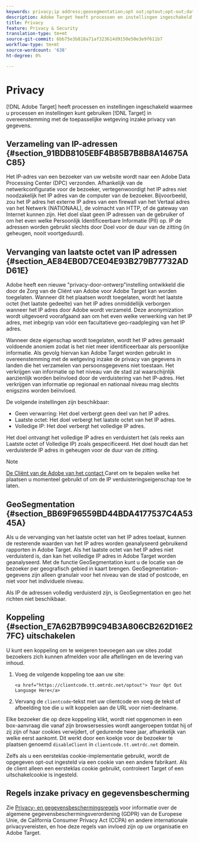 ```yaml
---
keywords: privacy;ip address;geosegmentation;opt out;optout;opt-out;data privacy;government regulations;regulations;gdpr;ccpa
description: Adobe Target heeft processen en instellingen ingeschakeld waarmee u Target kunt gebruiken in overeenstemming met de toepasselijke wetgeving inzake privacy van gegevens.
title: Privacy
feature: Privacy & Security
translation-type: tm+mt
source-git-commit: 6bb75e3b818a71af323614d9150e50e3e9f611b7
workflow-type: tm+mt
source-wordcount: '638'
ht-degree: 0%

---
```



# Privacy

[!DNL Adobe Target] heeft processen en instellingen ingeschakeld waarmee u processen en instellingen kunt gebruiken  [!DNL Target] in overeenstemming met de toepasselijke wetgeving inzake privacy van gegevens.

## Verzameling van IP-adressen {#section_91BDB8105EBF4B85B7B8B8A14675AC85}

Het IP-adres van een bezoeker van uw website wordt naar een Adobe Data Processing Center (DPC) verzonden. Afhankelijk van de netwerkconfiguratie voor de bezoeker, vertegenwoordigt het IP adres niet noodzakelijk het IP adres van de computer van de bezoeker. Bijvoorbeeld, zou het IP adres het externe IP adres van een firewall van het Vertaal adres van het Netwerk (NATIONAAL), de volmacht van HTTP, of de gateway van Internet kunnen zijn. Het doel slaat geen IP adressen van de gebruiker of om het even welke Persoonlijk Identificeerbare Informatie (PII) op. IP de adressen worden gebruikt slechts door Doel voor de duur van de zitting (in geheugen, nooit voortgeduurd).

## Vervanging van laatste octet van IP adressen {#section_AE84EB0D7CE04E93B279B77732ADD61E}

Adobe heeft een nieuwe &quot;privacy-door-ontwerp&quot;instelling ontwikkeld die door de Zorg van de Cliënt van Adobe voor Adobe Target kan worden toegelaten. Wanneer dit het plaatsen wordt toegelaten, wordt het laatste octet (het laatste gedeelte) van het IP adres onmiddellijk verborgen wanneer het IP adres door Adobe wordt verzameld. Deze anonymization wordt uitgevoerd voorafgaand aan om het even welke verwerking van het IP adres, met inbegrip van vóór een facultatieve geo-raadpleging van het IP adres.

Wanneer deze eigenschap wordt toegelaten, wordt het IP adres gemaakt voldoende anoniem zodat is het niet meer identificeerbaar als persoonlijke informatie. Als gevolg hiervan kan Adobe Target worden gebruikt in overeenstemming met de wetgeving inzake de privacy van gegevens in landen die het verzamelen van persoonsgegevens niet toestaan. Het verkrijgen van informatie op het niveau van de stad zal waarschijnlijk aanzienlijk worden beïnvloed door de verduistering van het IP-adres. Het verkrijgen van informatie op regionaal en nationaal niveau mag slechts enigszins worden beïnvloed.

De volgende instellingen zijn beschikbaar:

* Geen verwarring: Het doel verbergt geen deel van het IP adres.
* Laatste octet: Het doel verbergt het laatste octet van het IP adres.
* Volledige IP: Het doel verbergt het volledige IP adres.

Het doel ontvangt het volledige IP adres en verduistert het (als reeks aan Laatste octet of Volledige IP) zoals gespecificeerd. Het doel houdt dan het verduisterde IP adres in geheugen voor de duur van de zitting.

>[!NOTE]
>
>[De Cliënt van de Adobe van het contact ](/help/cmp-resources-and-contact-information.md#reference_ACA3391A00EF467B87930A450050077C) Caret om te bepalen welke het plaatsen u momenteel gebruikt of om de IP verduisteringseigenschap toe te laten.

## GeoSegmentation {#section_BB69F96559BD44BDA4177537C4A5345A}

Als u de vervanging van het laatste octet van het IP adres toelaat, kunnen de resterende waarden van het IP adres worden geanalyseerd gebruikend rapporten in Adobe Target. Als het laatste octet van het IP adres niet verduisterd is, dan kan het volledige IP adres in Adobe Target worden geanalyseerd. Met de functie GeoSegmentation kunt u de locatie van de bezoeker per geografisch gebied in kaart brengen. GeoSegmentation-gegevens zijn alleen granulair voor het niveau van de stad of postcode, en niet voor het individuele niveau.

Als IP de adressen volledig verduisterd zijn, is GeoSegmentation en geo het richten niet beschikbaar.

## Koppeling {#section_E7A62B7B99C94B3A806CB262D16E27FC} uitschakelen

U kunt een koppeling om te weigeren toevoegen aan uw sites zodat bezoekers zich kunnen afmelden voor alle aftellingen en de levering van inhoud.

1. Voeg de volgende koppeling toe aan uw site:

   `<a href="https://clientcode.tt.omtrdc.net/optout"> Your Opt Out Language Here</a>`
1. Vervang de `clientcode`-tekst met uw clientcode en voeg de tekst of afbeelding toe die u wilt koppelen aan de URL voor niet-deelname.

Elke bezoeker die op deze koppeling klikt, wordt niet opgenomen in een box-aanvraag die vanaf zijn browsersessies wordt aangeroepen totdat hij of zij zijn of haar cookies verwijdert, of gedurende twee jaar, afhankelijk van welke eerst aankomt. Dit werkt door een koekje voor de bezoeker te plaatsen genoemd `disableClient` in `clientcode.tt.omtrdc.net` domein.

Zelfs als u een eersteklas cookie-implementatie gebruikt, wordt de opgegeven opt-out ingesteld via een cookie van een andere fabrikant. Als de client alleen een eersteklas cookie gebruikt, controleert Target of een uitschakelcookie is ingesteld.

## Regels inzake privacy en gegevensbescherming

Zie [Privacy- en gegevensbeschermingsregels](/help/c-implementing-target/c-considerations-before-you-implement-target/c-privacy/cmp-privacy-and-general-data-protection-regulation.md) voor informatie over de algemene gegevensbeschermingsverordening (GDPR) van de Europese Unie, de California Consumer Privacy Act (CCPA) en andere internationale privacyvereisten, en hoe deze regels van invloed zijn op uw organisatie en Adobe Target.
